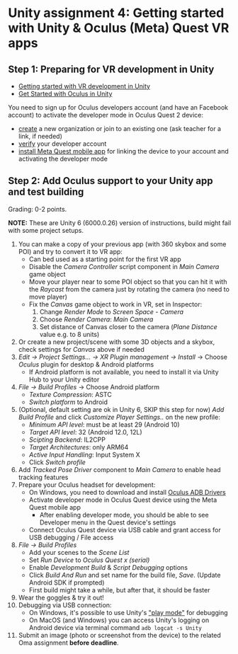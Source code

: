 # Unity assignment 4: Getting started with Unity & Oculus (Meta) Quest VR apps

## Step 1: Preparing for VR development in Unity

- [Getting started with VR development in Unity](https://docs.unity3d.com/Manual/VROverview.html)
- [Get Started with Oculus in Unity](https://developer.oculus.com/documentation/unity/unity-gs-overview/)

You need to sign up for Oculus developers account (and have an Facebook account) to activate the developer mode in Oculus Quest 2 device:

- [create](https://developer.oculus.com/manage/organizations/create) a new organization or join to an existing one (ask teacher for a link, if needed)
- [verify](https://developer.oculus.com/manage/verify) your developer account
- [install Meta Quest mobile app](https://www.meta.com/en-gb/help/quest/articles/getting-started/getting-started-with-quest-2/install-meta-quest-mobile-app/) for linking the device to your account and activating the developer mode

## Step 2: Add Oculus support to your Unity app and test building

Grading: 0-2 points.

**NOTE:** These are Unity 6 (6000.0.26) version of instructions, build might fail with some project setups.

1. You can make a copy of your previous app (with 360 skybox and some POI) and try to convert it to VR app:
    - Can bed used as a starting point for the first VR app
    - Disable the _Camera Controller_ script component in _Main Camera_ game object
    - Move your player near to some POI object so that you can hit it with the _Raycast_ from the camera just by rotating the camera (no need to move player)
    - Fix the _Canvas_ game object to work in VR, set in Inspector:
      1. Change _Render Mode_ to _Screen Space - Camera_
      1. Choose _Render Camera_: _Main Camera_
      1. Set distance of Canvas closer to the camera (_Plane Distance_ value e.g. to 8 units)
1. Or create a new project/scene with some 3D objects and a skybox, check settings for _Canvas_ above if needed
1. _Edit -> Project Settings... -> XR Plugin management -> Install_ -> Choose _Oculus_ plugin for desktop & Android platforms
    - If Android platform is not available, you need to install it via Unity Hub to your Unity editor  
1. _File -> Build Profiles_ -> Choose Android platform
    - _Texture Compression_: ASTC
    - _Switch platform_ to Android
1. (Optional, default setting are ok in Unity 6, SKIP this step for now) _Add Build Profile_ and click _Customize Player Settings.._ on the new profile:
    - _Minimum API level_: must be at least 29 (Android 10)
    - _Target API level_: 32 (Android 12.0, 12L)
    - _Scipting Backend_: IL2CPP
    - _Target Architectures_: only ARM64
    - _Active Input Handling_: Input System X
    - Click _Switch profile_
1. Add _Tracked Pose Driver_ component to _Main Camera_ to enable head tracking features
1. Prepare your Oculus headset for development:
    - On Windows, you need to download and install [Oculus ADB Drivers](https://developer.oculus.com/downloads/package/oculus-adb-drivers/)
    - Activate developer mode in Oculus Quest device using the Meta Quest mobile app
      - After enabling developer mode, you should be able to see Developer menu in the Quest device's settings
    - Connect Oculus Quest device via USB cable and grant access for USB debugging / File access
1. _File -> Build Profiles_
    - Add your scenes to the _Scene List_
    - Set _Run Device_ to _Oculus Quest x (serial)_
    - Enable _Development Build_ & _Script Debugging_ options
    - Click _Build And Run_ and set name for the build file, _Save_. (Update Android SDK if prompted)
    - First build might take a while, but after that, it should be faster
1. Wear the goggles & try it out!
1. Debugging via USB connection:
   - On Windows, it's possible to use Unity's ["play mode"](https://developer.oculus.com/blog/debugging-unity-apps-for-oculus-quest-in-headset/) for debugging
   - On MacOS (and Windows) you can access Unity's logging on Android device via terminal command `adb logcat -s Unity`
1. Submit an image (photo or screenshot from the device) to the related Oma assignment **before deadline**.
